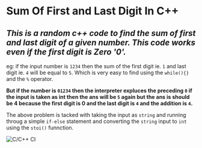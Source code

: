 # Sum Of First and Last Digit In C++

## *This is a random c++ code to find the sum of first and last digit of a given number. This code works even if the first digit is Zero '0'.*

eg:
if the input number is `1234` then the sum of the first digit ie. `1` and last digit ie. `4` will be equal to `5`.
Which is very easy to find using the `while(){}` and the `%` operator. 

**But if the number is `01234` then the interpreter expluces the preceding `0` if the input is taken as int then the ans will be `5` again but the ans is should be 4 because the first digit is 0 and the last digit is `4` and the addition is `4`.** 

The above problem is tacked with taking the input as `string` and running throug a simple `if-else` statement and converting the `string` input to `int` using the `stoi()` funnction.

![C/C++ CI](https://github.com/Maverick099/Sum-Of-First-and-Last-Digit-In-CPP/workflows/C/C++%20CI/badge.svg)
